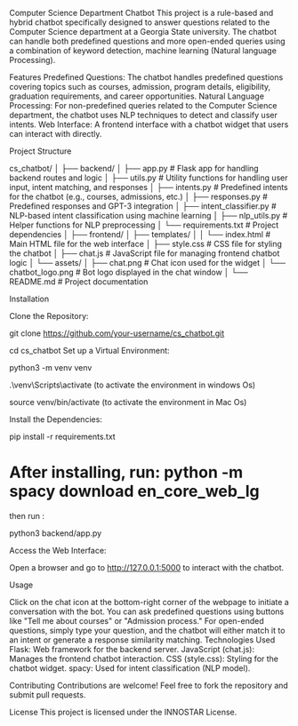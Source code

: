 Computer Science Department Chatbot
This project is a rule-based and hybrid chatbot specifically designed to answer questions related to the Computer Science department at a Georgia State university. The chatbot can handle both predefined questions and more open-ended queries using a combination of keyword detection, machine learning (Natural language Processing).

Features
Predefined Questions: The chatbot handles predefined questions covering topics such as courses, admission, program details, eligibility, graduation requirements, and career opportunities.
Natural Language Processing: For non-predefined queries related to the Computer Science department, the chatbot uses NLP techniques to detect and classify user intents.
Web Interface: A frontend interface with a chatbot widget that users can interact with directly.

Project Structure

cs_chatbot/
│
├── backend/
│   ├── app.py                # Flask app for handling backend routes and logic
│   ├── utils.py              # Utility functions for handling user input, intent matching, and responses
│   ├── intents.py            # Predefined intents for the chatbot (e.g., courses, admissions, etc.)
│   ├── responses.py          # Predefined responses and GPT-3 integration
│   ├── intent_classifier.py  # NLP-based intent classification using machine learning
│   ├── nlp_utils.py          # Helper functions for NLP preprocessing
│   └── requirements.txt      # Project dependencies
│
├── frontend/
│   ├── templates/
│   │   └── index.html        # Main HTML file for the web interface
│   ├── style.css             # CSS file for styling the chatbot
│   ├── chat.js               # JavaScript file for managing frontend chatbot logic
│   └── assets/
│       ├── chat.png          # Chat icon used for the widget
│       └── chatbot_logo.png  # Bot logo displayed in the chat window
│
└── README.md                 # Project documentation


Installation

Clone the Repository:


git clone https://github.com/your-username/cs_chatbot.git

cd cs_chatbot
Set up a Virtual Environment:


python3 -m venv venv

.\venv\Scripts\activate  (to activate the environment in windows Os)

source venv/bin/activate   (to activate the environment in Mac Os)


Install the Dependencies:


pip install -r requirements.txt

# After installing, run: python -m spacy download en_core_web_lg

then run :

python3 backend/app.py

Access the Web Interface:

Open a browser and go to http://127.0.0.1:5000 to interact with the chatbot.

Usage

Click on the chat icon at the bottom-right corner of the webpage to initiate a conversation with the bot.
You can ask predefined questions using buttons like "Tell me about courses" or "Admission process."
For open-ended questions, simply type your question, and the chatbot will either match it to an intent or generate a response similarity matching.
Technologies Used
Flask: Web framework for the backend server.
JavaScript (chat.js): Manages the frontend chatbot interaction.
CSS (style.css): Styling for the chatbot widget.
spacy: Used for intent classification (NLP model).

Contributing
Contributions are welcome! Feel free to fork the repository and submit pull requests.

License
This project is licensed under the INNOSTAR License.
